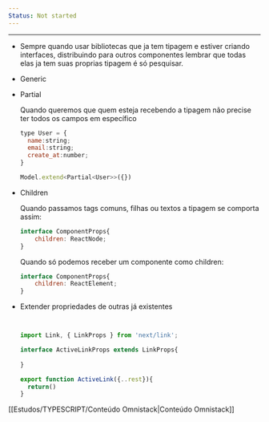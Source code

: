 ```yaml
---
Status: Not started
---
```

---

  

- Sempre quando usar bibliotecas que ja tem tipagem e estiver criando interfaces, distribuindo para outros componentes lembrar que todas elas ja tem suas proprias tipagem é só pesquisar.
- Generic
    
      
    
- Partial
    
    Quando queremos que quem esteja recebendo a tipagem não precise ter todos os campos em específico
    
    ```JavaScript
    type User = {
      name:string;
      email:string;
      create_at:number;
    }
    
    Model.extend<Partial<User>>({})
    ```
    

  

- Children
    
    Quando passamos tags comuns, filhas ou textos a tipagem se comporta assim:
    
    ```JavaScript
    interface ComponentProps{
    	children: ReactNode;
    }
    ```
    
    Quando só podemos receber um componente como children:
    
    ```JavaScript
    interface ComponentProps{
    	children: ReactElement;
    }
    ```
    
- Extender propriedades de outras já existentes
    
    ```JavaScript
    
    
    import Link, { LinkProps } from 'next/link';
    
    interface ActiveLinkProps extends LinkProps{
      
    }
    
    export function ActiveLink({..rest}){
      return()
    }
    ```
    
      
    

[[Estudos/TYPESCRIPT/Conteúdo Omnistack|Conteúdo Omnistack]]